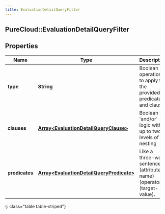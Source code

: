 ```yaml
---
title: EvaluationDetailQueryFilter
---
```

## PureCloud::EvaluationDetailQueryFilter

## Properties

|Name | Type | Description | Notes|
|------------ | ------------- | ------------- | -------------|
| **type** | **String** | Boolean operation to apply to the provided predicates and clauses | |
| **clauses** | [**Array&lt;EvaluationDetailQueryClause&gt;**](EvaluationDetailQueryClause.html) | Boolean &#39;and/or&#39; logic with up to two-levels of nesting | [optional] |
| **predicates** | [**Array&lt;EvaluationDetailQueryPredicate&gt;**](EvaluationDetailQueryPredicate.html) | Like a three-word sentence: (attribute-name) (operator) (target-value). | [optional] |
{: class="table table-striped"}



